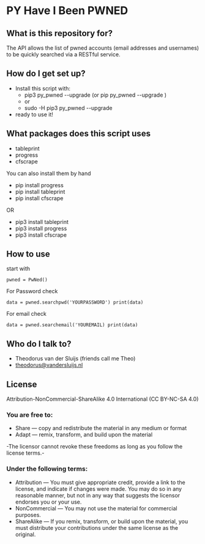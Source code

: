 # PY Have I Been PWNED

## What is this repository for?

The API allows the list of pwned accounts (email addresses and usernames) to be quickly searched via a RESTful service. 

## How do I get set up?

* Install this script with:
    * pip3 py_pwned --upgrade (or pip py_pwned --upgrade )
    * or
    * sudo -H pip3 py_pwned --upgrade
* ready to use it!

## What packages does this script uses

- tableprint
- progress
- cfscrape

You can also install them by hand

- pip install progress
- pip install tableprint
- pip install cfscrape

OR

- pip3 install tableprint
- pip3 install progress
- pip3 install cfscrape

## How to use

start with

`pwned = PwNed()`

For Password check

`data = pwned.searchpwd('YOURPASSWORD')
print(data)`

For email check

`data = pwned.searchemail('YOUREMAIL)
print(data)`

## Who do I talk to?

* Theodorus van der Sluijs (friends call me Theo)
* theodorus@vandersluijs.nl

## License
Attribution-NonCommercial-ShareAlike 4.0 International (CC BY-NC-SA 4.0)

### You are free to:

* Share — copy and redistribute the material in any medium or format
* Adapt — remix, transform, and build upon the material

-The licensor cannot revoke these freedoms as long as you follow the license terms.-

### Under the following terms:

* Attribution — You must give appropriate credit, provide a link to the license, and indicate if changes were made. You may do so in any reasonable manner, but not in any way that suggests the licensor endorses you or your use.
* NonCommercial — You may not use the material for commercial purposes.
* ShareAlike — If you remix, transform, or build upon the material, you must distribute your contributions under the same license as the original.